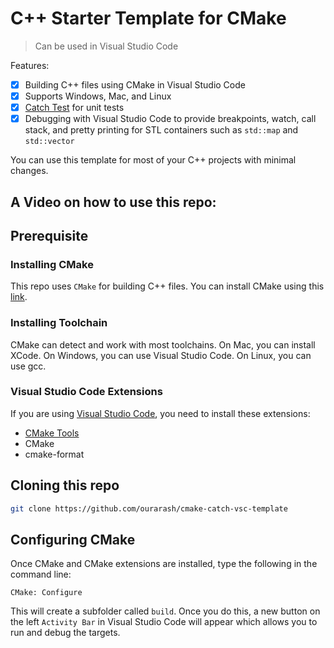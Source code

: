 # C++ Starter Template for CMake

> Can be used in Visual Studio Code

Features:

- [x] Building C++ files using CMake in Visual Studio Code
- [x] Supports Windows, Mac, and Linux
- [x] [Catch Test](https://github.com/catchorg/Catch2) for unit tests
- [x] Debugging with Visual Studio Code to provide breakpoints, watch, call stack, and pretty printing for STL containers such as `std::map` and `std::vector`

You can use this template for most of your C++ projects with minimal changes.
## A Video on how to use this repo:


## Prerequisite

### Installing CMake

This repo uses `CMake` for building C++ files.
You can install CMake using this [link](https://cmake.org/download/).

### Installing Toolchain

CMake can detect and work with most toolchains. On Mac, you can install XCode. On Windows, you can use Visual Studio Code. On Linux, you can use gcc.

### Visual Studio Code Extensions
If you are using [Visual Studio Code](https://code.visualstudio.com/), you need to install these extensions:
- [CMake Tools](https://marketplace.visualstudio.com/items?itemName=ms-vscode.cmake-tools)
- CMake
- cmake-format


## Cloning this repo

```bash
git clone https://github.com/ourarash/cmake-catch-vsc-template
```

## Configuring CMake
Once CMake and CMake extensions are installed, type the following in the command line:

`CMake: Configure`

This will create a subfolder called `build`. Once you do this, a new button on the left `Activity Bar` in Visual Studio Code will appear which allows you to run and debug the targets.
